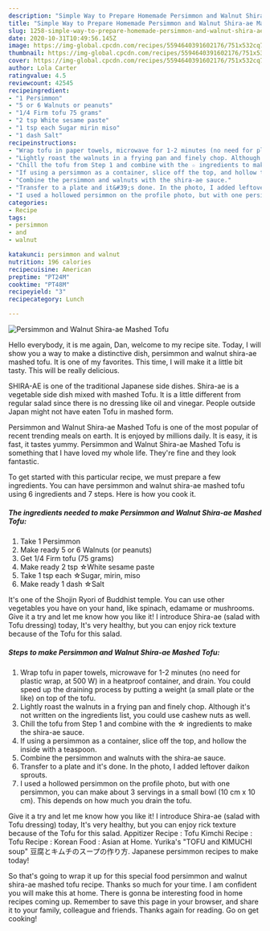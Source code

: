 ```yaml
---
description: "Simple Way to Prepare Homemade Persimmon and Walnut Shira-ae Mashed Tofu"
title: "Simple Way to Prepare Homemade Persimmon and Walnut Shira-ae Mashed Tofu"
slug: 1258-simple-way-to-prepare-homemade-persimmon-and-walnut-shira-ae-mashed-tofu
date: 2020-10-31T10:49:56.145Z
image: https://img-global.cpcdn.com/recipes/5594640391602176/751x532cq70/persimmon-and-walnut-shira-ae-mashed-tofu-recipe-main-photo.jpg
thumbnail: https://img-global.cpcdn.com/recipes/5594640391602176/751x532cq70/persimmon-and-walnut-shira-ae-mashed-tofu-recipe-main-photo.jpg
cover: https://img-global.cpcdn.com/recipes/5594640391602176/751x532cq70/persimmon-and-walnut-shira-ae-mashed-tofu-recipe-main-photo.jpg
author: Lola Carter
ratingvalue: 4.5
reviewcount: 42545
recipeingredient:
- "1 Persimmon"
- "5 or 6 Walnuts or peanuts"
- "1/4 Firm tofu 75 grams"
- "2 tsp White sesame paste"
- "1 tsp each Sugar mirin miso"
- "1 dash Salt"
recipeinstructions:
- "Wrap tofu in paper towels, microwave for 1-2 minutes (no need for plastic wrap, at 500 W) in a heatproof container, and drain. You could speed up the draining process by putting a weight (a small plate or the like) on top of the tofu."
- "Lightly roast the walnuts in a frying pan and finely chop. Although it&#39;s not written on the ingredients list, you could use cashew nuts as well."
- "Chill the tofu from Step 1 and combine with the ☆ ingredients to make the shira-ae sauce."
- "If using a persimmon as a container, slice off the top, and hollow the inside with a teaspoon."
- "Combine the persimmon and walnuts with the shira-ae sauce."
- "Transfer to a plate and it&#39;s done. In the photo, I added leftover daikon sprouts."
- "I used a hollowed persimmon on the profile photo, but with one persimmon, you can make about 3 servings in a small bowl (10 cm x 10 cm). This depends on how much you drain the tofu."
categories:
- Recipe
tags:
- persimmon
- and
- walnut

katakunci: persimmon and walnut 
nutrition: 196 calories
recipecuisine: American
preptime: "PT24M"
cooktime: "PT48M"
recipeyield: "3"
recipecategory: Lunch

---
```



![Persimmon and Walnut Shira-ae Mashed Tofu](https://img-global.cpcdn.com/recipes/5594640391602176/751x532cq70/persimmon-and-walnut-shira-ae-mashed-tofu-recipe-main-photo.jpg)

Hello everybody, it is me again, Dan, welcome to my recipe site. Today, I will show you a way to make a distinctive dish, persimmon and walnut shira-ae mashed tofu. It is one of my favorites. This time, I will make it a little bit tasty. This will be really delicious.

SHIRA-AE is one of the traditional Japanese side dishes. Shira-ae is a vegetable side dish mixed with mashed Tofu. It is a little different from regular salad since there is no dressing like oil and vinegar. People outside Japan might not have eaten Tofu in mashed form.

Persimmon and Walnut Shira-ae Mashed Tofu is one of the most popular of recent trending meals on earth. It is enjoyed by millions daily. It is easy, it is fast, it tastes yummy. Persimmon and Walnut Shira-ae Mashed Tofu is something that I have loved my whole life. They're fine and they look fantastic.


To get started with this particular recipe, we must prepare a few ingredients. You can have persimmon and walnut shira-ae mashed tofu using 6 ingredients and 7 steps. Here is how you cook it.

<!--inarticleads1-->

##### The ingredients needed to make Persimmon and Walnut Shira-ae Mashed Tofu:

1. Take 1 Persimmon
1. Make ready 5 or 6 Walnuts (or peanuts)
1. Get 1/4 Firm tofu (75 grams)
1. Make ready 2 tsp ☆White sesame paste
1. Take 1 tsp each ☆Sugar, mirin, miso
1. Make ready 1 dash ☆Salt


It&#39;s one of the Shojin Ryori of Buddhist temple. You can use other vegetables you have on your hand, like spinach, edamame or mushrooms. Give it a try and let me know how you like it! I introduce Shira-ae (salad with Tofu dressing) today, It&#39;s very healthy, but you can enjoy rick texture because of the Tofu for this salad. 

<!--inarticleads2-->

##### Steps to make Persimmon and Walnut Shira-ae Mashed Tofu:

1. Wrap tofu in paper towels, microwave for 1-2 minutes (no need for plastic wrap, at 500 W) in a heatproof container, and drain. You could speed up the draining process by putting a weight (a small plate or the like) on top of the tofu.
1. Lightly roast the walnuts in a frying pan and finely chop. Although it&#39;s not written on the ingredients list, you could use cashew nuts as well.
1. Chill the tofu from Step 1 and combine with the ☆ ingredients to make the shira-ae sauce.
1. If using a persimmon as a container, slice off the top, and hollow the inside with a teaspoon.
1. Combine the persimmon and walnuts with the shira-ae sauce.
1. Transfer to a plate and it&#39;s done. In the photo, I added leftover daikon sprouts.
1. I used a hollowed persimmon on the profile photo, but with one persimmon, you can make about 3 servings in a small bowl (10 cm x 10 cm). This depends on how much you drain the tofu.


Give it a try and let me know how you like it! I introduce Shira-ae (salad with Tofu dressing) today, It&#39;s very healthy, but you can enjoy rick texture because of the Tofu for this salad. Appitizer Recipe : Tofu Kimchi Recipe : Tofu Recipe : Korean Food : Asian at Home. Yurika&#39;s &#34;TOFU and KIMUCHI soup&#34; 豆腐とキムチのスープの作り方. Japanese persimmon recipes to make today! 

So that's going to wrap it up for this special food persimmon and walnut shira-ae mashed tofu recipe. Thanks so much for your time. I am confident you will make this at home. There is gonna be interesting food in home recipes coming up. Remember to save this page in your browser, and share it to your family, colleague and friends. Thanks again for reading. Go on get cooking!
